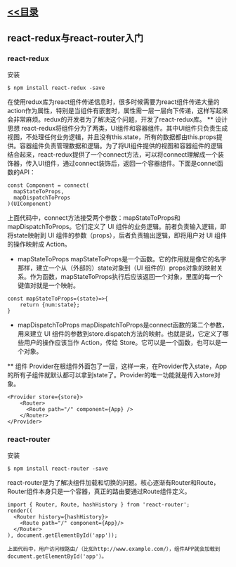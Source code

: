## [<<目录](https://github.com/snsart/blog/blob/master/README.md)

## react-redux与react-router入门
### react-redux
安装
```
$ npm install react-redux -save
```
在使用redux库为react组件传递信息时，很多时候需要为react组件传递大量的action作为属性，特别是当组件有嵌套时，属性需一层一层向下传递，这样写起来会非常麻烦。redux的开发者为了解决这个问题，开发了react-redux库。
** 设计思想
react-redux将组件分为了两类，UI组件和容器组件。其中UI组件只负责生成视图，不处理任何业务逻辑，并且没有this.state，所有的数据都由this.props提供。容器组件负责管理数据和逻辑。为了将UI组件提供的视图和容器组件的逻辑结合起来，react-redux提供了一个connect方法，可以将connect理解成一个装饰器，传入UI组件，通过connect装饰后，返回一个容器组件。下面是connet函数的API：
```
const Component = connect(
  mapStateToProps,
  mapDispatchToProps
)(UIComponent)
```
上面代码中，connect方法接受两个参数：mapStateToProps和mapDispatchToProps。它们定义了 UI 组件的业务逻辑。前者负责输入逻辑，即将state映射到 UI 组件的参数（props），后者负责输出逻辑，即将用户对 UI 组件的操作映射成 Action。

* mapStateToProps
mapStateToProps是一个函数。它的作用就是像它的名字那样，建立一个从（外部的）state对象到（UI 组件的）props对象的映射关系。作为函数，mapStateToProps执行后应该返回一个对象，里面的每一个键值对就是一个映射。
```
const mapStateToProps=(state)=>{
	return {num:state};
}
```

* mapDispatchToProps
mapDispatchToProps是connect函数的第二个参数，用来建立 UI 组件的参数到store.dispatch方法的映射。也就是说，它定义了哪些用户的操作应该当作 Action，传给 Store。它可以是一个函数，也可以是一个对象。

** <Provider> 组件
Provider在根组件外面包了一层，这样一来，在Provider传入state，App的所有子组件就默认都可以拿到state了。Provider的唯一功能就是传入store对象。
```
<Provider store={store}>
    <Router>
      <Route path="/" component={App} />
    </Router>
</Provider>
```
### react-router
安装
```
$ npm install react-router -save
```
react-router是为了解决组件加载和切换的问题。核心逐渐有Router和Route，Router组件本身只是一个容器，真正的路由要通过Route组件定义。
```
import { Router, Route, hashHistory } from 'react-router';
render((
  <Router history={hashHistory}>
    <Route path="/" component={App}/>
  </Router>
), document.getElementById('app'));

上面代码中，用户访问根路由/（比如http://www.example.com/），组件APP就会加载到document.getElementById('app')。
```

